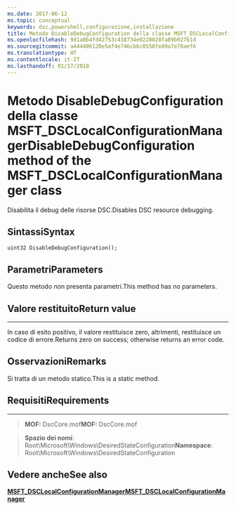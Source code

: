 ```yaml
---
ms.date: 2017-06-12
ms.topic: conceptual
keywords: dsc,powershell,configurazione,installazione
title: Metodo DisableDebugConfiguration della classe MSFT_DSCLocalConfigurationManager
ms.openlocfilehash: 9d1a0b4fd42753c438734e0228028fa89b927b1d
ms.sourcegitcommit: a444406120e5af4e746cbbc0558fe89a7e78aef6
ms.translationtype: HT
ms.contentlocale: it-IT
ms.lasthandoff: 01/17/2018
---
```

# <a name="disabledebugconfiguration-method-of-the-msftdsclocalconfigurationmanager-class"></a><span data-ttu-id="d5e30-103">Metodo DisableDebugConfiguration della classe MSFT_DSCLocalConfigurationManager</span><span class="sxs-lookup"><span data-stu-id="d5e30-103">DisableDebugConfiguration method of the MSFT_DSCLocalConfigurationManager class</span></span>

<span data-ttu-id="d5e30-104">Disabilita il debug delle risorse DSC.</span><span class="sxs-lookup"><span data-stu-id="d5e30-104">Disables DSC resource debugging.</span></span>

<a name="syntax"></a><span data-ttu-id="d5e30-105">Sintassi</span><span class="sxs-lookup"><span data-stu-id="d5e30-105">Syntax</span></span>
------

```mof
uint32 DisableDebugConfiguration();
```

<a name="parameters"></a><span data-ttu-id="d5e30-106">Parametri</span><span class="sxs-lookup"><span data-stu-id="d5e30-106">Parameters</span></span>
----------

<span data-ttu-id="d5e30-107">Questo metodo non presenta parametri.</span><span class="sxs-lookup"><span data-stu-id="d5e30-107">This method has no parameters.</span></span>

## <a name="return-value"></a><span data-ttu-id="d5e30-108">Valore restituito</span><span class="sxs-lookup"><span data-stu-id="d5e30-108">Return value</span></span>
------------

<span data-ttu-id="d5e30-109">In caso di esito positivo, il valore restituisce zero, altrimenti, restituisce un codice di errore.</span><span class="sxs-lookup"><span data-stu-id="d5e30-109">Returns zero on success; otherwise returns an error code.</span></span>

## <a name="remarks"></a><span data-ttu-id="d5e30-110">Osservazioni</span><span class="sxs-lookup"><span data-stu-id="d5e30-110">Remarks</span></span>

<span data-ttu-id="d5e30-111">Si tratta di un metodo statico.</span><span class="sxs-lookup"><span data-stu-id="d5e30-111">This is a static method.</span></span>

## <a name="requirements"></a><span data-ttu-id="d5e30-112">Requisiti</span><span class="sxs-lookup"><span data-stu-id="d5e30-112">Requirements</span></span>
------------
><span data-ttu-id="d5e30-113">**MOF:** DscCore.mof</span><span class="sxs-lookup"><span data-stu-id="d5e30-113">**MOF:** DscCore.mof</span></span>

><span data-ttu-id="d5e30-114">**Spazio dei nomi**: Root\Microsoft\Windows\DesiredStateConfiguration</span><span class="sxs-lookup"><span data-stu-id="d5e30-114">**Namespace**: Root\Microsoft\Windows\DesiredStateConfiguration</span></span>


## <a name="see-also"></a><span data-ttu-id="d5e30-115">Vedere anche</span><span class="sxs-lookup"><span data-stu-id="d5e30-115">See also</span></span>


[<span data-ttu-id="d5e30-116">**MSFT_DSCLocalConfigurationManager**</span><span class="sxs-lookup"><span data-stu-id="d5e30-116">**MSFT_DSCLocalConfigurationManager**</span></span>](msft-dsclocalconfigurationmanager.md)

 

 



